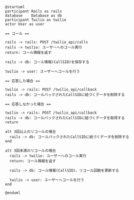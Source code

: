<!--
https://www.plantuml.com/plantuml/uml/nPBFhX8n5CRtVOgpr8Mv2tSaOsxYtRZIUAzhKuPPJ1p-PAOJjtGQ_mWc42CW0GMZk82068aXQfo7ENJ0jx2TegCIKHRcpg9jfZtVz_lQSnmmwhEmw96AcbtRhT0IWvlKzGAW0VXwGGgKqJmD753VoNQjTmlvNwhExhgUMzORB5qHQhEo3xS2nzS_GpKJObc0qNiKdr5CmB88IItWqXNZbOCRrq_FuCWetAOLzyYcdXTanynE3b2yqIhH1pto9VBP3rqv6snUFYQ-mqA_bCly4d5F3jzXz6GJFqNUpRnLafrZ5wugtzDh9nVL-LNyN4wVgHACweGO0bsc8-sIVDTHXGe3-VqqjOpxwwcoxI0VoE52DX_g-9dOtlnvQj_v0osA9Wg1qLlaBOoKtM0BZdooNZIHZv0tK3n84MF591_LldPVcp2_ausHrv6_EdV4Hbj-wMmHpJCIGZq6bsNlnUhJQBMiwVSMuyo2pmmn0VWVz-IK2Xb1qXyd7wlx2GvjLe2_jol0lpLibVyCfe5RSoMJz1P9Usu2QR63-zZSmh4QmwBt3G00
-->

```plantuml
@startuml
participant Rails as rails
database    Database as db
participant Twilio as twilio
actor User as user

== コール ==

rails -> rails: POST /twilio_api/calls
rails -> twilio: ユーザーへのコール実行
return: コール情報を返す

rails -> db: コール情報(CallSID)を保存する

twilio -> user: ユーザーへコールを行う

== 応答した場合 ==

twilio -> rails: POST /twilio_api/callback
rails -> db: コールバックされたCallSIDに紐づくデータを削除する

== 応答しなかった場合 ==

twilio -> rails: POST /twilio_api/callback
rails -> db: コールバックされたCallSIDに紐づくデータを取得する
return

alt 3回以上のリコールの場合
  rails -> db: コールバックされたCallSIDに紐づくデータを削除する
end

alt 3回未満のリコールの場合
  rails -> twilio: ユーザーへのコール実行
  return: コール情報を返す

  rails -> db: コール情報(CallSID)、リコール回数を更新する

  twilio -> user: ユーザーへコールを行う
end

@enduml
```

